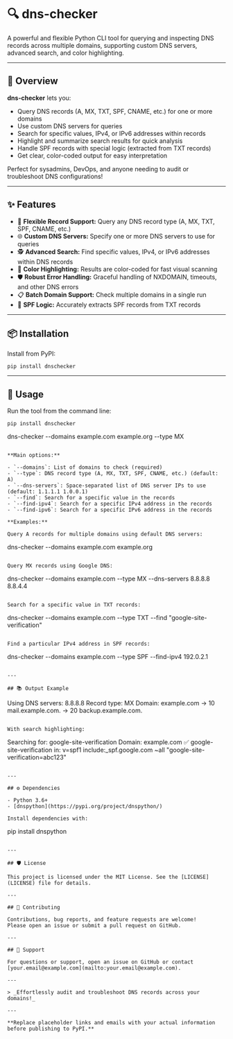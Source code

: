 # 🔍 dns-checker

A powerful and flexible Python CLI tool for querying and inspecting DNS records across multiple domains, supporting custom DNS servers, advanced search, and color highlighting.

---

## 🚀 Overview

**dns-checker** lets you:

- Query DNS records (A, MX, TXT, SPF, CNAME, etc.) for one or more domains
- Use custom DNS servers for queries
- Search for specific values, IPv4, or IPv6 addresses within records
- Highlight and summarize search results for quick analysis
- Handle SPF records with special logic (extracted from TXT records)
- Get clear, color-coded output for easy interpretation

Perfect for sysadmins, DevOps, and anyone needing to audit or troubleshoot DNS configurations!

---

## ✨ Features

- 🔎 **Flexible Record Support:** Query any DNS record type (A, MX, TXT, SPF, CNAME, etc.)
- 🌐 **Custom DNS Servers:** Specify one or more DNS servers to use for queries
- 🕵️ **Advanced Search:** Find specific values, IPv4, or IPv6 addresses within DNS records
- 🎨 **Color Highlighting:** Results are color-coded for fast visual scanning
- 🛡️ **Robust Error Handling:** Graceful handling of NXDOMAIN, timeouts, and other DNS errors
- 📋 **Batch Domain Support:** Check multiple domains in a single run
- 🧪 **SPF Logic:** Accurately extracts SPF records from TXT records

---

## 📦 Installation

Install from PyPI:
```
pip install dnschecker
```

---

## 📝 Usage

Run the tool from the command line:
```
pip install dnschecker
```
dns-checker --domains example.com example.org --type MX
```

**Main options:**

- `--domains`: List of domains to check (required)
- `--type`: DNS record type (A, MX, TXT, SPF, CNAME, etc.) (default: A)
- `--dns-servers`: Space-separated list of DNS server IPs to use (default: 1.1.1.1 1.0.0.1)
- `--find`: Search for a specific value in the records
- `--find-ipv4`: Search for a specific IPv4 address in the records
- `--find-ipv6`: Search for a specific IPv6 address in the records

**Examples:**

Query A records for multiple domains using default DNS servers:
```
dns-checker --domains example.com example.org
```

Query MX records using Google DNS:
```
dns-checker --domains example.com --type MX --dns-servers 8.8.8.8 8.8.4.4
```

Search for a specific value in TXT records:
```
dns-checker --domains example.com --type TXT --find "google-site-verification"
```

Find a particular IPv4 address in SPF records:
```
dns-checker --domains example.com --type SPF --find-ipv4 192.0.2.1
```

---

## 📚 Output Example
```
Using DNS servers: 8.8.8.8
Record type: MX
Domain: example.com
→ 10 mail.example.com.
→ 20 backup.example.com.
```

With search highlighting:
```
Searching for: google-site-verification
Domain: example.com
✅ google-site-verification in: v=spf1 include:_spf.google.com ~all "google-site-verification=abc123"
```

---

## ⚙️ Dependencies

- Python 3.6+
- [dnspython](https://pypi.org/project/dnspython/)

Install dependencies with:
```
pip install dnspython
```

---

## 🛡️ License

This project is licensed under the MIT License. See the [LICENSE](LICENSE) file for details.

---

## 🤝 Contributing

Contributions, bug reports, and feature requests are welcome!  
Please open an issue or submit a pull request on GitHub.

---

## 🙋 Support

For questions or support, open an issue on GitHub or contact [your.email@example.com](mailto:your.email@example.com).

---

> _Effortlessly audit and troubleshoot DNS records across your domains!_

---

**Replace placeholder links and emails with your actual information before publishing to PyPI.**
